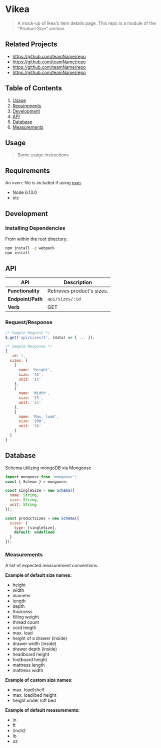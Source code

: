 # Vikea

> A mock-up of Ikea's item details page. This repo is a module of the "Product Size" section.

## Related Projects

  - https://github.com/teamName/repo
  - https://github.com/teamName/repo
  - https://github.com/teamName/repo
  - https://github.com/teamName/repo

## Table of Contents

1. [Usage](#usage)
1. [Requirements](#requirements)
1. [Development](#development)
1. [API](#api)
1. [Database](#database)
1. [Measurements](#measurements)

## Usage

> Some usage instructions

## Requirements

An `nvmrc` file is included if using [nvm](https://github.com/creationix/nvm).

- Node 6.13.0
- etc

## Development

### Installing Dependencies

From within the root directory:

```sh
npm install -g webpack
npm install
```

## API

API               | Description
------------------|----------------------------------------------
**Functionality** | Retrieves product's sizes.
**Endpoint/Path** | `api/sizes/:id`
**Verb**          | GET

### Request/Response

```javascript
/* Sample Request */
$.get('api/sizes/1', (data) => { ... });

/* Sample Response */
{
  _id: 1,
  sizes: [
    {
      name: 'Height',
      size: '45',
      unit: 'in'
    },
    {
      name: 'Width',
      size: '25',
      unit: 'in'
    },
    {
      name: 'Max. load',
      size: '200',
      unit: 'lb'
    }
  ]
}
```

## Database

Schema utilizing mongoDB via Mongoose

```javascript
import mongoose from 'mongoose';
const { Schema } = mongoose;

const singleSize = new Schema({
  name: String,
  size: String,
  unit: String
});

const productSizes = new Schema({
  sizes: {
    type: [singleSize],
    default: undefined
  }
});
```

### Measurements

A list of expected measurement conventions.

**Example of default size names:**

- height
- width
- diameter
- length
- depth
- thickness
- filling weight
- thread count
- cord length
- max. load
- height of a drawer (inside)
- drawer width (inside)
- drawer depth (inside)
- headboard height
- footboard height
- mattress length
- mattress width

**Example of custom size names:**

- max. load/shelf
- max. load/bed height
- height under loft bed

**Example of default measurements:**

- in
- ft
- /inch2
- lb
- oz
